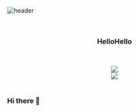 ![header](https://capsule-render.vercel.app/api?type=soft&height=150&text=👋%20Hi!+I%27m+Inwook&fontColor=fff&fontSize=40&color=1e2127)

<br />

<h3 align="center">HelloHello</h3>

<br />

<p align="center">
  <img src="https://github-readme-stats.vercel.app/api?username=inwookie&theme=react&show_icons=true&hide=issues" />
  <br/>
   <img src="https://github-readme-stats.vercel.app/api/top-langs/?username=inwookie&layout=compact&theme=react" />
  <br /><br />
 
</p>




### Hi there 👋

<!--
**inwookie/inwookie** is a ✨ _special_ ✨ repository because its `README.md` (this file) appears on your GitHub profile.

Here are some ideas to get you started:

- 🔭 I’m currently working on ...
- 🌱 I’m currently learning ...
- 👯 I’m looking to collaborate on ...
- 🤔 I’m looking for help with ...
- 💬 Ask me about ...
- 📫 How to reach me: ...
- 😄 Pronouns: ...
- ⚡ Fun fact: ...
-->
